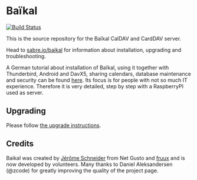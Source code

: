 Baïkal
======

[![Build Status](https://travis-ci.org/sabre-io/Baikal.svg?branch=master)](https://travis-ci.org/sabre-io/Baikal)

This is the source repository for the Baïkal CalDAV and CardDAV server.

Head to [sabre.io/baikal][2] for information about installation, upgrading and troubleshooting.

A German tutorial about installation of Baïkal, using it together with Thunderbird, Android and DavX5, sharing calendars, database maintenance and security can be found [here][6]. Its focus is for people with not so much IT experience. Therefore it is very detailed, step by step with a RaspberryPI used as server.

Upgrading
---------

Please follow [the upgrade instructions][5].

Credits
-------

Baikal was created by [Jérôme Schneider][3] from Net Gusto and [fruux][4] and is now developed by volunteers.
Many thanks to Daniel Aleksandersen (@zcode) for greatly improving the quality of the project page.

[2]: http://sabre.io/baikal/
[3]: https://github.com/jeromeschneider
[4]: https://fruux.com/
[5]: http://sabre.io/baikal/upgrade/
[6]: https://github.com/JsBergbau/BaikalAnleitung
